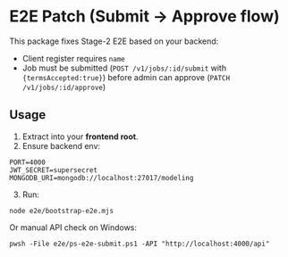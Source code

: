 # E2E Patch (Submit → Approve flow)

This package fixes Stage-2 E2E based on your backend:
- Client register requires `name`
- Job must be submitted (`POST /v1/jobs/:id/submit` with `{termsAccepted:true}`) before admin can approve (`PATCH /v1/jobs/:id/approve`)

## Usage
1) Extract into your **frontend root**.
2) Ensure backend env:
```
PORT=4000
JWT_SECRET=supersecret
MONGODB_URI=mongodb://localhost:27017/modeling
```
3) Run:
```
node e2e/bootstrap-e2e.mjs
```

Or manual API check on Windows:
```
pwsh -File e2e/ps-e2e-submit.ps1 -API "http://localhost:4000/api"
```
